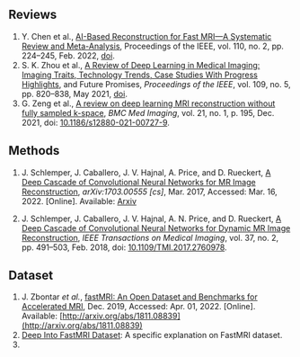 ## Reviews

1. Y. Chen et al., [AI-Based Reconstruction for Fast MRI—A Systematic Review and Meta-Analysis](MRI/Reviews/MRI_Recon.md), Proceedings of the IEEE, vol. 110, no. 2, pp. 224–245, Feb. 2022, [doi](10.1109/JPROC.2022.3141367).
2. S. K. Zhou  et al., [A Review of Deep Learning in Medical Imaging: Imaging Traits, Technology Trends, Case Studies With Progress Highlights](MRI/Reviews/DLMI.md), and Future Promises, _Proceedings of the IEEE_, vol. 109, no. 5, pp. 820–838, May 2021, [doi](https://doi.org/10.1109/JPROC.2021.3054390).
3. G. Zeng et al., [A review on deep learning MRI reconstruction without fully sampled k-space](MRI/Reviews/Wo-FSK.md), _BMC Med Imaging_, vol. 21, no. 1, p. 195, Dec. 2021, doi: [10.1186/s12880-021-00727-9](https://doi.org/10.1186/s12880-021-00727-9).

## Methods

1. J. Schlemper, J. Caballero, J. V. Hajnal, A. Price, and D. Rueckert, [A Deep Cascade of Convolutional Neural Networks for MR Image Reconstruction](MRI/Methods/DCCNN.md), _arXiv:1703.00555 [cs]_, Mar. 2017, Accessed: Mar. 16, 2022. [Online]. Available: [Arxiv](http://arxiv.org/abs/1703.00555)

2. J. Schlemper, J. Caballero, J. V. Hajnal, A. N. Price, and D. Rueckert, [A Deep Cascade of Convolutional Neural Networks for Dynamic MR Image Reconstruction](MRI/Methods/DCCNN-DMRI.md), _IEEE Transactions on Medical Imaging_, vol. 37, no. 2, pp. 491–503, Feb. 2018, doi: [10.1109/TMI.2017.2760978](https://doi.org/10.1109/TMI.2017.2760978).

## Dataset

1. J. Zbontar _et al._, [fastMRI: An Open Dataset and Benchmarks for Accelerated MRI](MRI/Dataset/fastMRI.md), Dec. 2019, Accessed: Apr. 01, 2022. [Online]. Available: [http://arxiv.org/abs/1811.08839](http://arxiv.org/abs/1811.08839)
2. [Deep Into FastMRI Dataset](MRI/Dataset/fastmri-deepin): A specific explanation on FastMRI dataset.
3. 